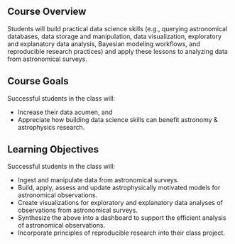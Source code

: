 ## Course Overview
Students will build practical data science skills (e.g., querying astronomical databases, data storage and manipulation, data visualization, exploratory and explanatory data analysis, Bayesian modeling workflows, and reproducible research practices) and apply these lessons to analyzing data from astronomical surveys. 

## Course Goals 
Successful students in the class will:
- Increase their data acumen, and
- Appreciate how building data science skills can benefit astronomy & astrophysics research.  

## Learning Objectives
Successful students in the class will:
- Ingest and manipulate data from astronomical surveys.
- Build, apply, assess and update astrophysically motivated models for astronomical observations.
- Create visualizations for exploratory and explanatory data analyses of observations from astronomical surveys.
- Synthesize the above into a dashboard to support the efficient analysis of astronomical observations.
- Incorporate principles of reproducible research into their class project.
